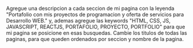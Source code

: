 Agregue una descripcion a cada seccion de mi pagina con la leyenda "Portafolio con mis proyectos de programacion y oferta de servicios para Desarrollo WEB." y, ademas agregue las keywords "HTML, CSS, JS, JAVASCRIPT, REACTJS, PORTAFOLIO, PROYECTO, PORTFOLIO" para que mi pagina se posicione en esas busquedas.
Cambie los titulos de todas las paginas, para que queden ordenados por seccion y nombre de la pagina.
